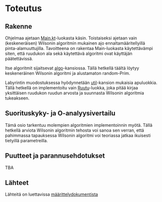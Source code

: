 # Toteutus

## Rakenne

Ohjelmaa ajetaan [Main.kt](../src/main/kotlin/Main.kt)-luokasta käsin. Toistaiseksi ajetaan vain (keskeneräisen) Wilsonin
algoritmin mukainen ajo ennaltamääritellyillä pinta-alamuuttujilla. Tavoitteena on rakentaa Main-luokasta käytettävämpi
siten, että ruudukon ala sekä käytettävä algoritmi ovat käyttäjän päätettävissä.

Itse algoritmit sijaitsevat [algo](../src/main/kotlin/algo)-kansiossa. Tällä hetkellä täältä löytyy keskeneräinen
Wilsonin algoritmi ja alustamaton random-Prim.

Labyrintin muodostuksessa hyödynnetään [util](../src/main/kotlin/util)-kansion mukaisia apuluokkia. Tällä hetkellä on
implementoitu vain [Ruutu](../src/main/kotlin/util/Ruutu.kt)-luokka, joka pitää kirjaa yksittäisen ruudukon ruudun
arvosta ja suunnasta Wilsonin algoritmia tukeakseen.

## Suorituskyky- ja O-analyysivertailu

Tämä osio tarkentuu molempien algoritmien implementoinnin myötä. Tällä hetkellä arviota Wilsonin algoritmin tehosta voi
sanoa sen verran, että pahimmassa tapauksessa Wilsonin algoritmi voi teoriassa jatkaa ikuisesti tietyillä parametreilla.

## Puutteet ja parannusehdotukset

TBA

## Lähteet

Lähteitä on luettavissa [määrittelydokumentista](./maarittely.md)


